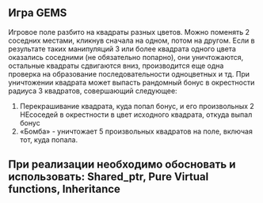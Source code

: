 ## Игра GEMS
Игровое поле разбито на квадраты разных цветов. Можно поменять 2 соседних местами, кликнув сначала на одном, потом на другом.
Если в результате таких манипуляций 3 или более квадрата одного цвета оказались соседними (не обязательно попарно), они уничтожаются,
остальные квадраты сдвигаются вниз, производится еще одна проверка на образование последовательности одноцветных и тд.
При уничтожении квадрата может выпасть рандомный бонус в окрестности радиуса 3 квадратов, совершающий следующее:
1)	 Перекрашивание квадрата, куда попал бонус, и его произвольных 2 НЕсоседей в окрестности в цвет исходного квадрата, откуда выпал бонус
2)	«Бомба» - уничтожает 5 произвольных квадратов на поле, включая тот, куда попала.

## При реализации необходимо обосновать и использовать: Shared_ptr, Pure Virtual functions, Inheritance


